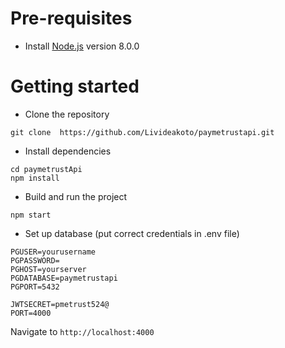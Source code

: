 # Pre-requisites
- Install [Node.js](https://nodejs.org/en/) version 8.0.0


# Getting started
- Clone the repository
```
git clone  https://github.com/Livideakoto/paymetrustapi.git
```
- Install dependencies
```
cd paymetrustApi
npm install
```
- Build and run the project
```
npm start
```
- Set up database (put correct credentials in .env file)

```
PGUSER=yourusername
PGPASSWORD=
PGHOST=yourserver
PGDATABASE=paymetrustapi
PGPORT=5432

JWTSECRET=pmetrust524@
PORT=4000
```

  Navigate to `http://localhost:4000`